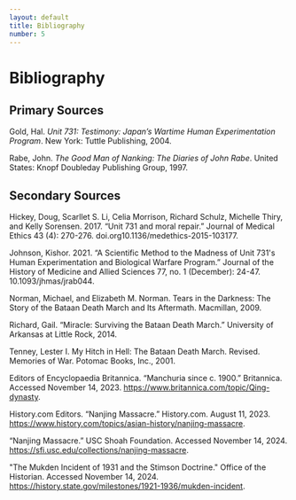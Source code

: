 ```yaml
---
layout: default
title: Bibliography
number: 5
---
```


# Bibliography

## Primary Sources

Gold, Hal. *Unit 731: Testimony: Japan’s Wartime Human Experimentation Program*. New York: Tuttle Publishing, 2004. 

Rabe, John. *The Good Man of Nanking: The Diaries of John Rabe*. United States: Knopf Doubleday Publishing Group, 1997.

## Secondary Sources

Hickey, Doug, Scarllet S. Li, Celia Morrison, Richard Schulz, Michelle Thiry, and Kelly Sorensen. 2017. “Unit 731 and moral repair.” Journal of Medical Ethics 43 (4): 270-276. doi.org10.1136/medethics-2015-103177.

Johnson, Kishor. 2021. “A Scientific Method to the Madness of Unit 731's Human Experimentation and Biological Warfare Program.” Journal of the History of Medicine and Allied Sciences 77, no. 1 (December): 24-47. 10.1093/jhmas/jrab044.

Norman, Michael, and Elizabeth M. Norman. Tears in the Darkness: The Story of the Bataan Death March and Its Aftermath. Macmillan, 2009.

Richard, Gail. “Miracle: Surviving the Bataan Death March.” University of Arkansas at Little Rock, 2014.

Tenney, Lester I. My Hitch in Hell: The Bataan Death March. Revised. Memories of War. Potomac Books, Inc., 2001.

Editors of Encyclopaedia Britannica. “Manchuria since c. 1900.” Britannica. Accessed 
November 14, 2023. https://www.britannica.com/topic/Qing-dynasty. 

History.com Editors. “Nanjing Massacre.” History.com. August 11, 2023. 
https://www.history.com/topics/asian-history/nanjing-massacre.

“Nanjing Massacre.” USC Shoah Foundation. Accessed November 14, 2024. 
https://sfi.usc.edu/collections/nanjing-massacre.

"The Mukden Incident of 1931 and the Stimson Doctrine." Office of the Historian. Accessed
November 14, 2024. https://history.state.gov/milestones/1921-1936/mukden-incident.

